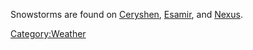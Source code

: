 Snowstorms are found on [Ceryshen](Ceryshen "wikilink"),
[Esamir](Esamir "wikilink"), and [Nexus](Nexus "wikilink").

[Category:Weather](Category:Weather "wikilink")